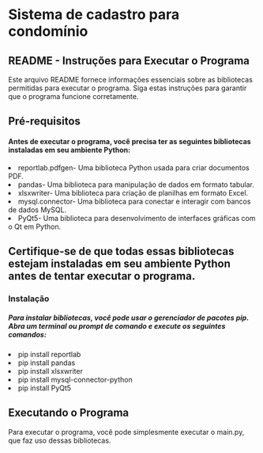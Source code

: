 # Sistema de cadastro para condomínio

## README - Instruções para Executar o Programa
  <p>Este arquivo README fornece informações essenciais sobre as bibliotecas permitidas para executar o programa. Siga estas instruções para   garantir que o programa funcione corretamente.</p>

## Pré-requisitos
<h4>Antes de executar o programa, você precisa ter as seguintes bibliotecas instaladas em seu ambiente Python:</h4>

<li>reportlab.pdfgen- Uma biblioteca Python usada para criar documentos PDF.</li>
<li>pandas- Uma biblioteca para manipulação de dados em formato tabular.</li>
<li>xlsxwriter- Uma biblioteca para criação de planilhas em formato Excel.</li>
<li>mysql.connector- Uma biblioteca para conectar e interagir com bancos de dados MySQL.</li>
<li>PyQt5- Uma biblioteca para desenvolvimento de interfaces gráficas com o Qt em Python.</li>

## Certifique-se de que todas essas bibliotecas estejam instaladas em seu ambiente Python antes de tentar executar o programa.

<h3>Instalação</h3>

<h5>Para instalar bibliotecas, você pode usar o gerenciador de pacotes pip. Abra um terminal ou prompt de comando e execute os seguintes comandos:</h5>
<li>pip install reportlab</li>
<li>pip install pandas</li>
<li>pip install xlsxwriter</li>
<li>pip install mysql-connector-python</li>
<li>pip install PyQt5</li>


## Executando o Programa
Para executar o programa, você pode simplesmente executar o main.py, que faz uso dessas bibliotecas.


